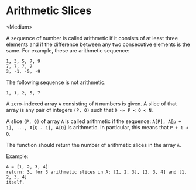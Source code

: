 # Arithmetic Slices

\<Medium>

A sequence of number is called arithmetic if it consists of at least three
elements and if the difference between any two consecutive elements is the same.
For example, these are arithmetic sequence:
```
1, 3, 5, 7, 9
7, 7, 7, 7
3, -1, -5, -9
```
The following sequence is not arithmetic.
```
1, 1, 2, 5, 7
```
A zero-indexed array `A` consisting of `N` numbers is given. A slice of that
array is any pair of integers `(P, Q)` such that `0 <= P < Q < N`.

A slice `(P, Q)` of array `A` is called arithmetic if the sequence:
`A[P], A[p + 1], ..., A[Q - 1], A[Q]` is arithmetic. In particular, this means
that `P + 1 < Q`.

The function should return the number of arithmetic slices in the array `A`.

Example:
```
A = [1, 2, 3, 4]
return: 3, for 3 arithmetic slices in A: [1, 2, 3], [2, 3, 4] and [1, 2, 3, 4]
itself.
```
